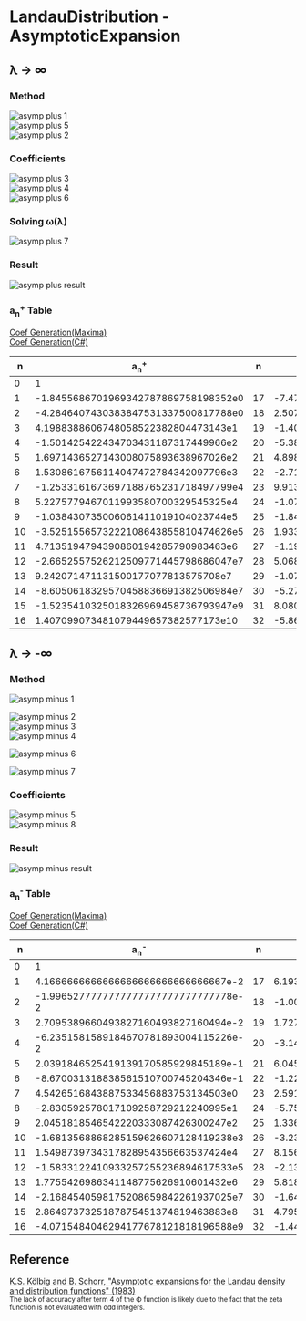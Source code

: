 # LandauDistribution - AsymptoticExpansion

## &lambda; &rarr; &infin;

### Method
![asymp plus 1](https://github.com/tk-yoshimura/LandauDistribution/blob/main/figures/asymp_plus_1.svg)  
![asymp plus 5](https://github.com/tk-yoshimura/LandauDistribution/blob/main/figures/asymp_plus_5.svg)  
![asymp plus 2](https://github.com/tk-yoshimura/LandauDistribution/blob/main/figures/asymp_plus_2.svg)  

### Coefficients

![asymp plus 3](https://github.com/tk-yoshimura/LandauDistribution/blob/main/figures/asymp_plus_3.svg)  
![asymp plus 4](https://github.com/tk-yoshimura/LandauDistribution/blob/main/figures/asymp_plus_4.svg)  
![asymp plus 6](https://github.com/tk-yoshimura/LandauDistribution/blob/main/figures/asymp_plus_6.svg)  

### Solving **&omega;(&lambda;)**
![asymp plus 7](https://github.com/tk-yoshimura/LandauDistribution/blob/main/figures/asymp_plus_7.svg)  

### Result
![asymp plus result](https://github.com/tk-yoshimura/LandauDistribution/blob/main/figures/asymp_plus_result.svg)  

### a<sub>n</sub><sup>+</sup> Table
[Coef Generation(Maxima)](asymp_plus.wxmx)  
[Coef Generation(C#)](AsymptoticPlus)

|n|a<sub>n</sub><sup>+</sup>|n|a<sub>n</sub><sup>+</sup>|
|----|----|----|----|
|0|1|||
|1|-1.8455686701969342787869758198352e0|17|-7.473037064232904501153754770809e10|
|2|-4.2846407430383847531337500817788e0|18|2.5073900240223071762995962264081e11|
|3|4.1988388606748058522382804473143e1|19|-1.4000645356418152010175124708595e11|
|4|-1.501425422434703431187317449966e2|20|-5.3842165777860629184398218793877e12|
|5|1.6971436527143008075893638967026e2|21|4.8989290125692282955358423097121e13|
|6|1.5308616756114047472784342097796e3|22|-2.713615081124373121084075045711e14|
|7|-1.2533161673697188765231718497799e4|23|9.9130304409439902548606801414022e14|
|8|5.2275779467011993580700329545325e4|24|-1.0753726745675913138969410391902e15|
|9|-1.038430735006061411019104023744e5|25|-1.843135861393738990149631403431e16|
|10|-3.5251556573222108643855810474626e5|26|1.9338031513325874276553577223558e17|
|11|4.7135194794390860194285790983463e6|27|-1.1917849406057678904496051676919e18|
|12|-2.6652557526212509771445798686047e7|28|5.0687431034591412775361253078221e18|
|13|9.242071471131500177077813575708e7|29|-1.0765430037665388507998356013818e19|
|14|-8.6050618329570458836691382506984e7|30|-5.2748784709128851529956479050806e19|
|15|-1.5235410325018326969458736793947e9|31|8.0803613728214172463710232272934e20|
|16|1.407099073481079449657382577173e10|32|-5.8667789882105999385398456507654e21|

## &lambda; &rarr; -&infin;

### Method
![asymp minus 1](https://github.com/tk-yoshimura/LandauDistribution/blob/main/figures/asymp_minus_1.svg)  

![asymp minus 2](https://github.com/tk-yoshimura/LandauDistribution/blob/main/figures/asymp_minus_2.svg)  
![asymp minus 3](https://github.com/tk-yoshimura/LandauDistribution/blob/main/figures/asymp_minus_3.svg)  
![asymp minus 4](https://github.com/tk-yoshimura/LandauDistribution/blob/main/figures/asymp_minus_4.svg)  

![asymp minus 6](https://github.com/tk-yoshimura/LandauDistribution/blob/main/figures/asymp_minus_6.svg)  

![asymp minus 7](https://github.com/tk-yoshimura/LandauDistribution/blob/main/figures/asymp_minus_7.svg)  

### Coefficients
![asymp minus 5](https://github.com/tk-yoshimura/LandauDistribution/blob/main/figures/asymp_minus_5.svg)  
![asymp minus 8](https://github.com/tk-yoshimura/LandauDistribution/blob/main/figures/asymp_minus_8.svg)  

### Result
![asymp minus result](https://github.com/tk-yoshimura/LandauDistribution/blob/main/figures/asymp_minus_result.svg)  

### a<sub>n</sub><sup>-</sup> Table
[Coef Generation(Maxima)](asymp_minus.wxmx)  
[Coef Generation(C#)](AsymptoticMinus)

|n|a<sub>n</sub><sup>-</sup>|n|a<sub>n</sub><sup>-</sup>|
|----|----|----|----|
|0|1|||
|1|4.1666666666666666666666666666667e-2|17|6.1932676895209565172215043536749e10|
|2|-1.9965277777777777777777777777778e-2|18|-1.0039824521908306780947367867097e12|
|3|2.7095389660493827160493827160494e-2|19|1.7279319442064386104213877111774e13|
|4|-6.2351581589184670781893004115226e-2|20|-3.1467009315171545877184526534721e14|
|5|2.0391846525419139170585929845189e-1|21|6.0450922133602351922431182619334e15|
|6|-8.670031318838561510700745204346e-1|22|-1.2217767925675636216176734305514e17|
|7|4.5426516843887533456883753134503e0|23|2.5915439300756033639565105600274e18|
|8|-2.830592578017109258729212240995e1|24|-5.7562166670344378832311571895652e19|
|9|2.0451818546542220333087426300247e2|25|1.3361233857959658703145953114517e21|
|10|-1.6813568868285159626607128419238e3|26|-3.2350433710979255219468019302945e22|
|11|1.5498739734317828954356663537424e4|27|8.1563568360495422024961750444069e23|
|12|-1.5833122410933257255236894617533e5|28|-2.1380161666786843577901558508933e25|
|13|1.7755426986341148775626910601432e6|29|5.8182404754774285253499783968669e26|
|14|-2.1684540598175208659842261937025e7|30|-1.6415388367931315071590403099478e28|
|15|2.8649737325187875451374819463883e8|31|4.7956032217814377501748579801575e29|
|16|-4.0715484046294177678121818196588e9|32|-1.4489668164682076508416785769338e31|

## Reference
[K.S. Kölbig and B. Schorr, "Asymptotic expansions for the Landau density and distribution functions" (1983)](https://www.sciencedirect.com/science/article/abs/pii/0010465584900651)  
<sup>The lack of accuracy after term 4 of the &Phi; function is likely due to the fact that the zeta function is not evaluated with odd integers.</sup>